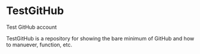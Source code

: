 # TestGitHub
Test GitHub account

TestGitHub is a repository for showing the bare minimum of GitHub and how to manuever, 
function, etc.
